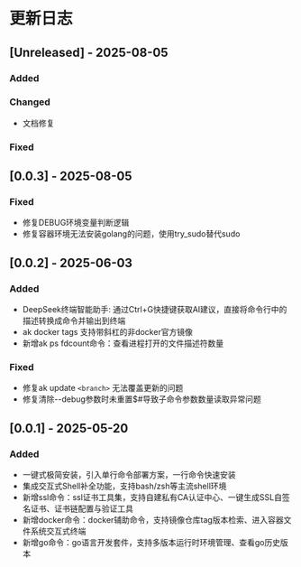 # 更新日志

## [Unreleased] - 2025-08-05

### Added

### Changed

- 文档修复

### Fixed

## [0.0.3] - 2025-08-05

### Fixed

- 修复DEBUG环境变量判断逻辑
- 修复容器环境无法安装golang的问题，使用try_sudo替代sudo

## [0.0.2] - 2025-06-03

### Added

- DeepSeek终端智能助手: 通过Ctrl+G快捷键获取AI建议，直接将命令行中的描述转换成命令并输出到终端
- ak docker tags 支持带斜杠的非docker官方镜像
- 新增ak ps fdcount命令：查看进程打开的文件描述符数量

### Fixed

- 修复ak update `<branch>` 无法覆盖更新的问题
- 修复清除--debug参数时未重置$#导致子命令参数数量读取异常问题

## [0.0.1] - 2025-05-20

### Added

- 一键式极简安装，引入单行命令部署方案，一行命令快速安装
- 集成交互式Shell补全功能，支持bash/zsh等主流shell环境
- 新增ssl命令：ssl证书工具集，支持自建私有CA认证中心、一键生成SSL自签名证书、证书链配置与验证工具
- 新增docker命令：docker辅助命令，支持镜像仓库tag版本检索、进入容器文件系统交互式终端
- 新增go命令：go语言开发套件，支持多版本运行时环境管理、查看go历史版本
